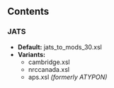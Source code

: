## Contents
### JATS
* **Default:** jats_to_mods_30.xsl
* **Variants:**
   - cambridge.xsl
   - nrccanada.xsl
   - aps.xsl _(formerly ATYPON)_